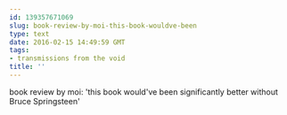 ```yaml
---
id: 139357671069
slug: book-review-by-moi-this-book-wouldve-been
type: text
date: 2016-02-15 14:49:59 GMT
tags:
- transmissions from the void
title: ''
---
```


book review by moi: 'this book would've been significantly better without Bruce Springsteen'
